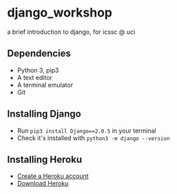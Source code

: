 # django_workshop
a brief introduction to django, for icssc @ uci

## Dependencies
- Python 3, pip3
- A text editor
- A terminal emulator
- Git

## Installing Django

- Run `pip3 install Django==2.0.5` in your terminal
- Check it's installed with `python3 -m django --version`


## Installing Heroku

- [Create a Heroku account](https://www.heroku.com)
- [Download Heroku](https://www.heroku.com)